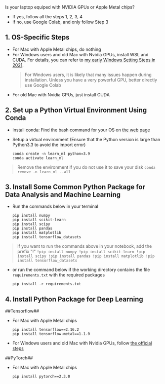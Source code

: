 
Is your laptop equiped with NVIDIA GPUs or Apple Metal chips?
* If yes, follow all the steps 1, 2, 3, 4
* If no, use Google Colab, and only follow Step 3
## 1. OS-Specific Steps

* For Mac with Apple Metal chips, do nothing
* For Windows users and old Mac with Nvidia GPUs, install WSL and CUDA. For details, you can refer to [my early Windows Setting Steps in 2021](https://medium.com/gitconnected/build-the-environment-for-deep-learning-in-windows-11-subsystem-of-linux-wsl-f26ffc4548b2).
    > For Windows users, it is likely that many issues happen during installation. Unless you have a very powerful GPU, better directly use Google Colab
* For old Mac with Nvidia GPUs, just install CUDA

## 2. Set up a Python Virtual Environment Using Conda
* Install conda: Find the bash command for your OS on [the web page](https://docs.anaconda.com/free/miniconda/#quick-command-line-install)
  
* Setup a virtual environment (Ensure that the Python version is large than Python3.3 to avoid the import error)
    ```
    conda create -n learn_ml python=3.9
    conda activate learn_ml
    ```
> Remove the environment if you do not use it to save your disk
    ```
    conda remove -n learn_ml --all
    ```
<!-- Alternatively, you can use Pyenv.  But it requires more steps for configuration and managing Python versions, especially on Windows.   See [my blog post](https://gist.github.com/xinzhel/dd586583a0ff1d81b24e56f9680a4eb8) for details. -->


## 3. Install Some Common Python Package for Data Analysis and Machine Learning
* Run the commands below in your terminal
    ```
    pip install numpy
    pip install scikit-learn
    pip install scipy
    pip install pandas
    pip install matplotlib
    pip install tensorflow_datasets
    ```
> if you want to run the commands above in your notebook, add the prefix "!" 
    ```
    !pip install numpy
    !pip install scikit-learn
    !pip install scipy
    !pip install pandas
    !pip install matplotlib
    !pip install tensorflow_datasets
    ```
* or run the command below if the working directory contains the file `requirements.txt` with the required packages
    ```
    pip install -r requirements.txt
    ```
<!-- If you use Anaconda, you may not need to do the thing 2.1, 2.2 above. Common ML and data science packages are all setup. -->

## 4. Install Python Package for Deep Learning 
##Tensorflow##
* For Mac with Apple Metal chips
    ```
    pip install tensorflow==2.16.2
    pip install tensorflow-metal==1.1.0
    ```
* For Windows users and old Mac with Nvidia GPUs, follow [the official steps](https://www.tensorflow.org/install/pip#windows-wsl2)
  
##PyTorch##
* For Mac with Apple Metal chips
    ```
    pip install pytorch==2.3.0
    ```


